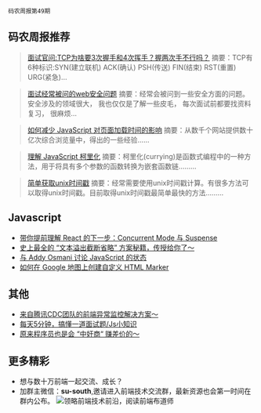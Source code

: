 `码农周报第49期`

码农周报推荐
-------

> [面试官问:TCP为啥要3次握手和4次挥手？握两次手不行吗？](https://mp.weixin.qq.com/s/KCEgz5FqQ44Vt3iUREJmaA)
> 摘要：TCP有6种标识:SYN(建立联机) ACK(确认) PSH(传送) FIN(结束) RST(重置) URG(紧急)…

> [面试经常被问的web安全问题](https://mp.weixin.qq.com/s/Eq9PQqDqPP5TLJUijwxbWw)
> 摘要：经常会被问到一些安全方面的问题。安全涉及的领域很大， 我也仅仅是了解一些皮毛， 每次面试前都要找资料复习， 很麻烦…


> [如何减少 JavaScript 对页面加载时间的影响](https://javascriptweekly.com/link/54822/web)
> 摘要：从数千个网站提供数十亿次综合浏览量中，得出的一些经验……

> [理解 JavaScript 柯里化](https://javascriptweekly.com/link/54814/web)
> 摘要：柯里化(currying)是函数式编程中的一种方法，用于将具有多个参数的函数转换为嵌套函数链………

> [简单获取unix时间戳](https://www.javascriptc.com/interview-tips/zh_cn/javascript/extract-unix-timestamp-easily/)
> 摘要：经常需要使用unix时间戳计算。有很多方法可以取得unix时间戳。目前取得unix时间戳最简单最快的方法………



Javascript
-------
+ [带你提前理解 React 的下一步：Concurrent Mode 与 Suspense](https://mp.weixin.qq.com/s/aQPsAbsQc-3LPDR_bs_PKA)
+ [史上最全的 “文本溢出截断省略” 方案秘籍，传授给你了～](https://mp.weixin.qq.com/s/HlTr9Ct3vsMUdlFvmkgVDQ)
+ [与 Addy Osmani 讨论 JavaScript 的状态](https://javascriptweekly.com/link/54807/web)
+ [如何在 Google 地图上创建自定义 HTML Marker](https://javascriptweekly.com/link/54819/web)

其他
-------
+ [来自腾讯CDC团队的前端异常监控解决方案～](https://mp.weixin.qq.com/s/ZuR-aaMVKbXYyXxT1AhZ3A)
+ [每天5分钟，搞懂一道面试题/Js小知识](https://www.javascriptc.com/interview-tips/)
+ [原来程序员也是会 “中奸商“ 赚差价的～](https://mp.weixin.qq.com/s/svM6IxJdH4WNsTig0Lxwag)

更多精彩
-------
+ 想与数十万前端一起交流、成长？
+ 加群主微信：**su-south**,邀请进入前端技术交流群，最新资源也会第一时间在群内公布。
![领略前端技术前沿，阅读前端布道师](https://user-images.githubusercontent.com/18324563/100540104-2b5d5a00-3276-11eb-90b4-1a8d6a4444b8.png)





